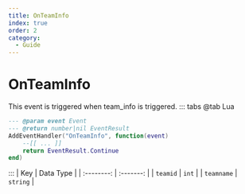 ```yaml
---
title: OnTeamInfo
index: true
order: 2
category:
  - Guide
---
```


# OnTeamInfo
This event is triggered when team_info is triggered.
::: tabs
@tab Lua
```lua
--- @param event Event
--- @return number|nil EventResult
AddEventHandler("OnTeamInfo", function(event)
    --[[ ... ]]
    return EventResult.Continue
end)
```

:::
|     Key    | Data Type |
| :--------: | :-------: |
|  `teamid`  |   `int`   |
| `teamname` |  `string` |